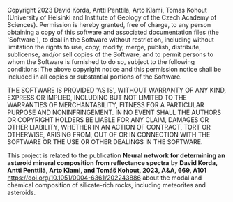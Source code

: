 Copyright 2023 David Korda, Antti Penttila, Arto Klami, Tomas Kohout (University of Helsinki and Institute of Geology of the Czech Academy of Sciences). Permission is hereby granted, free of charge, to any person obtaining a copy of this software and associated documentation files (the 'Software'), to deal in the Software without restriction, including without limitation the rights to use, copy, modify, merge, publish, distribute, sublicense, and/or sell copies of the Software, and to permit persons to whom the Software is furnished to do so, subject to the following conditions: The above copyright notice and this permission notice shall be included in all copies or substantial portions of the Software.

THE SOFTWARE IS PROVIDED 'AS IS', WITHOUT WARRANTY OF ANY KIND, EXPRESS OR IMPLIED, INCLUDING BUT NOT LIMITED TO THE WARRANTIES OF MERCHANTABILITY, FITNESS FOR A PARTICULAR PURPOSE AND NONINFRINGEMENT. IN NO EVENT SHALL THE AUTHORS OR COPYRIGHT HOLDERS BE LIABLE FOR ANY CLAIM, DAMAGES OR OTHER LIABILITY, WHETHER IN AN ACTION OF CONTRACT, TORT OR OTHERWISE, ARISING FROM, OUT OF OR IN CONNECTION WITH THE SOFTWARE OR THE USE OR OTHER DEALINGS IN THE SOFTWARE.

This project is related to the publication **Neural network for determining an asteroid mineral composition from reflectance spectra** by **David Korda, Antti Penttilä, Arto Klami, and Tomáš Kohout, 2023, A&A, 669, A101** https://doi.org/10.1051/0004-6361/202243886 about the modal and chemical composition of silicate-rich rocks, including meteorites and asteroids.
